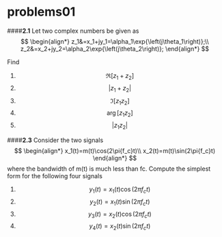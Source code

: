 # problems01

####**2.1** 
Let two complex numbers be given as 
$$
    \begin{align*}
    z_1&=x_1+jy_1=\alpha_1\exp{\left(j\theta_1\right)};\\
    z_2&=x_2+jy_2=\alpha_2\exp{\left(j\theta_2\right)};
    \end{align*}
$$

Find
1. $$\Re{\left[z_1+z_2\right]}$$
2. $$\left|z_1+z_2\right|$$
3. $$\Im{\left[z_1z_2\right]}$$
4. $$\arg{\left[z_1z_2\right]}$$
5. $$\left|z_1z_2\right|$$


####**2.3**
Consider the two signals
$$
    \begin{align*}
    x_1(t)=m(t)\cos(2\pi{f_c}t)\\ 
    x_2(t)=m(t)\sin(2\pi{f_c}t)
    \end{align*}
$$
where the bandwidth of m(t) is much less than fc. Compute the simplest form for the following four signals 
1. $$y_1(t)=x_1(t)\cos(2\pi{f_c}t)$$
2. $$y_2(t)=x_1(t)\sin(2\pi{f_c}t)$$
3. $$y_3(t)=x_2(t)\cos(2\pi{f_c}t)$$
4. $$y_4(t)=x_2(t)\sin(2\pi{f_c}t)$$